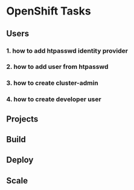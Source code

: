 # OpenShift Tasks
## Users
### 1. how to add htpasswd identity provider
### 2. how to add user from htpasswd
### 3. how to create cluster-admin
### 4. how to create developer user

## Projects
## Build
## Deploy
## Scale
